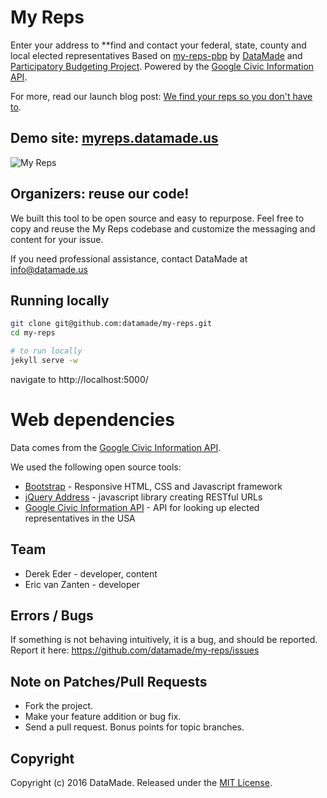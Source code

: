 # My Reps

Enter your address to **find and contact your federal, state, county and local elected representatives Based on [my-reps-pbp](https://github.com/datamade/my-reps-pbp) by [DataMade](https://datamade.us/) and [Participatory Budgeting Project](http://participatorybudgeting.org/). Powered by the [Google Civic Information API](https://developers.google.com/civic-information/).

For more, read our launch blog post: [We find your reps so you don't have to](https://datamade.us/blog/we-find-your-reps-so-you-dont-have-to).

## Demo site: [myreps.datamade.us](http://myreps.datamade.us)

![My Reps](https://datamade.us/images/blog/2016-07-26-we-find-your-reps-so-you-dont-have-to/img1.jpg)

## Organizers: reuse our code!

We built this tool to be open source and easy to repurpose. Feel free to copy and reuse the My Reps codebase and customize the messaging and content for your issue.

If you need professional assistance, contact DataMade at info@datamade.us

## Running locally

``` bash
git clone git@github.com:datamade/my-reps.git
cd my-reps

# to run locally
jekyll serve -w
```

navigate to http://localhost:5000/

# Web dependencies

Data comes from the [Google Civic Information API](https://developers.google.com/civic-information/).

We used the following open source tools:

* [Bootstrap](http://getbootstrap.com/) - Responsive HTML, CSS and Javascript framework
* [jQuery Address](https://github.com/asual/jquery-address) - javascript library creating RESTful URLs
* [Google Civic Information API](https://developers.google.com/civic-information/) - API for looking up elected representatives in the USA

## Team

* Derek Eder - developer, content
* Eric van Zanten - developer

## Errors / Bugs

If something is not behaving intuitively, it is a bug, and should be reported.
Report it here: https://github.com/datamade/my-reps/issues

## Note on Patches/Pull Requests
 
* Fork the project.
* Make your feature addition or bug fix.
* Send a pull request. Bonus points for topic branches.

## Copyright

Copyright (c) 2016 DataMade. Released under the [MIT License](https://github.com/datamade/my-reps/blob/master/LICENSE).

